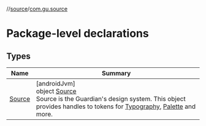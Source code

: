 //[source](../../index.md)/[com.gu.source](index.md)

# Package-level declarations

## Types

| Name | Summary |
|---|---|
| [Source](-source/index.md) | [androidJvm]<br>object [Source](-source/index.md)<br>Source is the Guardian's design system. This object provides handles to tokens for [Typography](-source/-typography/index.md), [Palette](-source/-palette/index.md) and more. |
